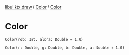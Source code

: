 [libui.ktx.draw](../README.md) / [Color](README.md) / [Color](-color.md)

# Color

`Color(rgb: Int, alpha: Double = 1.0)`

`Color(r: Double, g: Double, b: Double, a: Double = 1.0)`

